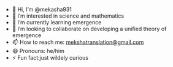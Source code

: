 - 👋 Hi, I’m @mekasha931
- 👀 I’m interested in science and mathematics 
- 🌱 I’m currently learning emergence 
- 💞️ I’m looking to collaborate on developing a unified theory of emergence 
- 📫 How to reach me: mekshatranslation@gmail.com
- 😄 Pronouns: he/him
- ⚡ Fun fact:just wildely curious 

<!---
mekasha931/mekasha931 is a ✨ special ✨ repository because its `README.md` (this file) appears on your GitHub profile.
You can click the Preview link to take a look at your changes.
--->
